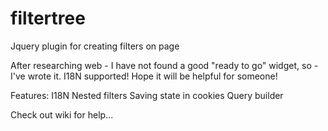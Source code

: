 filtertree
==========

Jquery plugin for creating filters on page

After researching web - I have not found a good "ready to go" widget, so - I've wrote it. I18N supported! Hope it will be helpful for someone!

Features:
I18N
Nested filters
Saving state in cookies
Query builder

Check out wiki for help...
